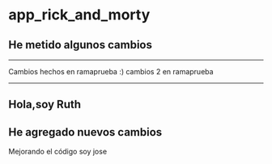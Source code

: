# app_rick_and_morty

He metido algunos cambios
-------
-------

Cambios hechos en ramaprueba :)
cambios 2 en ramaprueba


------
## Hola,soy Ruth
He agregado nuevos cambios
------


Mejorando el código
soy jose

